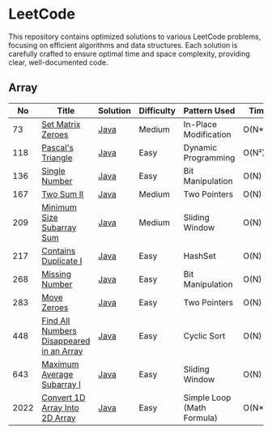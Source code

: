 # LeetCode

This repository contains optimized solutions to various LeetCode problems, focusing on efficient algorithms and data structures. Each solution is carefully crafted to ensure optimal time and space complexity, providing clear, well-documented code.

## Array

| No | Title | Solution | Difficulty | Pattern Used | Time | Space |
|---| ----- | -------- | ---------- | -------------- | ----- | ----- |
| 73 | [Set Matrix Zeroes](https://leetcode.com/problems/set-matrix-zeroes/) | [Java](arrays\SetZeros.java) | Medium | In-Place Modification | O(N*M) | 0(1) |
| 118 | [Pascal's Triangle](https://leetcode.com/problems/pascals-triangle/) | [Java](arrays/PascalTriangle.java) | Easy | Dynamic Programming | O(N²) | O(N²) |
| 136 | [Single Number](https://leetcode.com/problems/single-number/) | [Java](arrays/SingleNumber.java) | Easy | Bit Manipulation | O(N) | O(1) |
| 167 | [Two Sum II](https://leetcode.com/problems/two-sum-ii-input-array-is-sorted/) | [Java](arrays/TwoSumII.java) | Medium | Two Pointers |  O(N) | 0(1) |
| 209 | [Minimum Size Subarray Sum](https://leetcode.com/problems/minimum-size-subarray-sum/) | [Java](arrays/MinimumSizeSubarraySum.java) | Medium | Sliding Window | O(N) | 0(1) |
| 217 | [Contains Duplicate I](https://leetcode.com/problems/contains-duplicate/) | [Java](arrays/ContainsDuplicate.java) | Easy | HashSet | O(N) | 0(N) |
| 268 | [Missing Number](https://leetcode.com/problems/missing-number/) | [Java](arrays/MissingNumber.java) | Easy | Bit Manipulation | O(N) | 0(1) |
| 283 | [Move Zeroes](https://leetcode.com/problems/move-zeroes/) | [Java](arrays/MoveZeroes.java) | Easy | Two Pointers | O(N) | 0(1) |
| 448 | [Find All Numbers Disappeared in an Array](https://leetcode.com/problems/find-all-numbers-disappeared-in-an-array/) | [Java](arrays/FindDisappearedNumbers.java) | Easy | Cyclic Sort | O(N) | 0(1) |
| 643 | [Maximum Average Subarray I](https://leetcode.com/problems/maximum-average-subarray-i/) | [Java](arrays/MaximumAverageSubarrayI.java) | Easy | Sliding Window | O(N) | 0(1) |
| 2022 | [Convert 1D Array Into 2D Array](https://leetcode.com/problems/convert-1d-array-into-2d-array/) | [Java](arrays/Construct2DArray.java) | Easy | Simple Loop (Math Formula) | O(N*M) | 0(N*M) |
